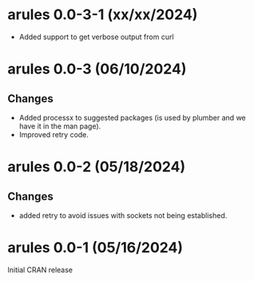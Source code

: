 # arules 0.0-3-1 (xx/xx/2024)
* Added support to get verbose output from curl

# arules 0.0-3 (06/10/2024)

## Changes
* Added processx to suggested packages (is used by plumber and we 
  have it in the man page).
* Improved retry code.

# arules 0.0-2 (05/18/2024)

## Changes
* added retry to avoid issues with sockets not being established.

# arules 0.0-1 (05/16/2024)

Initial CRAN release